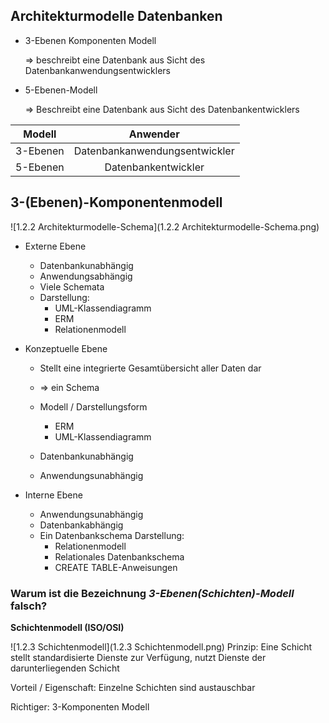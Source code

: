 ## Architekturmodelle Datenbanken

- 3-Ebenen Komponenten Modell

  => beschreibt eine Datenbank aus Sicht des Datenbankanwendungsentwicklers

- 5-Ebenen-Modell

  => Beschreibt eine Datenbank aus Sicht des Datenbankentwicklers

| Modell   |           Anwender            |
| -------- | :---------------------------: |
| 3-Ebenen | Datenbankanwendungsentwickler |
| 5-Ebenen |      Datenbankentwickler      |

## 3-(Ebenen)-Komponentenmodell

![1.2.2 Architekturmodelle-Schema](1.2.2 Architekturmodelle-Schema.png)

- Externe Ebene

  - Datenbankunabhängig
  - Anwendungsabhängig
  - Viele Schemata
  - Darstellung: 
    - UML-Klassendiagramm
    - ERM
    - Relationenmodell

- Konzeptuelle Ebene 

  - Stellt eine integrierte Gesamtübersicht aller Daten dar
  - => ein Schema
  - Modell / Darstellungsform
    - ERM
    - UML-Klassendiagramm

  - Datenbankunabhängig
  - Anwendungsunabhängig

- Interne Ebene
  - Anwendungsunabhängig
  - Datenbankabhängig
  - Ein Datenbankschema
    Darstellung:
    - Relationenmodell
    - Relationales Datenbankschema
    - CREATE TABLE-Anweisungen

### Warum ist die Bezeichnung *3-Ebenen(Schichten)-Modell* falsch?

**Schichtenmodell (ISO/OSI)**

![1.2.3 Schichtenmodell](1.2.3 Schichtenmodell.png)
Prinzip: 
Eine Schicht stellt standardisierte Dienste zur Verfügung, nutzt Dienste der darunterliegenden Schicht

Vorteil / Eigenschaft: 
Einzelne Schichten sind austauschbar

Richtiger: 
3-Komponenten Modell

